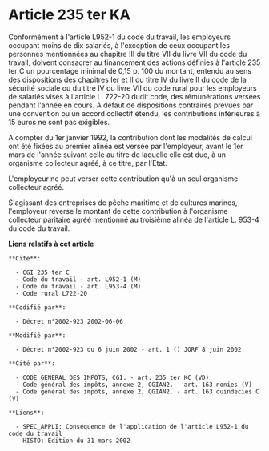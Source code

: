# Article 235 ter KA

Conformément à l'article L952-1 du code du travail, les employeurs occupant moins de dix salariés, à l'exception de ceux
occupant les personnes mentionnées au chapitre III du titre VII du livre VII du code du travail, doivent consacrer au
financement des actions définies à l'article 235 ter C un pourcentage minimal de 0,15 p. 100 du montant, entendu au sens des
dispositions des chapitres Ier et II du titre IV du livre II du code de la sécurité sociale ou du titre IV du livre VII du
code rural pour les employeurs de salariés visés à l'article L. 722-20 dudit code, des rémunérations versées pendant l'année
en cours. A défaut de dispositions contraires prévues par une convention ou un accord collectif étendu, les contributions
inférieures à 15 euros ne sont pas exigibles.

A compter du 1er janvier 1992, la contribution dont les modalités de calcul ont été fixées au premier alinéa est versée par
l'employeur, avant le 1er mars de l'année suivant celle au titre de laquelle elle est due, à un organisme collecteur agréé, à
ce titre, par l'Etat.

L'employeur ne peut verser cette contribution qu'à un seul organisme collecteur agréé.

S'agissant des entreprises de pêche maritime et de cultures marines, l'employeur reverse le montant de cette contribution à
l'organisme collecteur paritaire agréé mentionné au troisième alinéa de l'article L. 953-4 du code du travail.

**Liens relatifs à cet article**

	**Cite**:

	  - CGI 235 ter C
	  - Code du travail - art. L952-1 (M)
	  - Code du travail - art. L953-4 (M)
	  - Code rural L722-20

	**Codifié par**:

	  - Décret n°2002-923 2002-06-06

	**Modifié par**:

	  - Décret n°2002-923 du 6 juin 2002 - art. 1 () JORF 8 juin 2002

	**Cité par**:

	  - CODE GENERAL DES IMPOTS, CGI. - art. 235 ter KC (VD)
	  - Code général des impôts, annexe 2, CGIAN2. - art. 163 nonies (V)
	  - Code général des impôts, annexe 2, CGIAN2. - art. 163 quindecies C (V)

	**Liens**:

	  - SPEC_APPLI: Conséquence de l'application de l'article L952-1 du code du travail
	  - HISTO: Edition du 31 mars 2002
